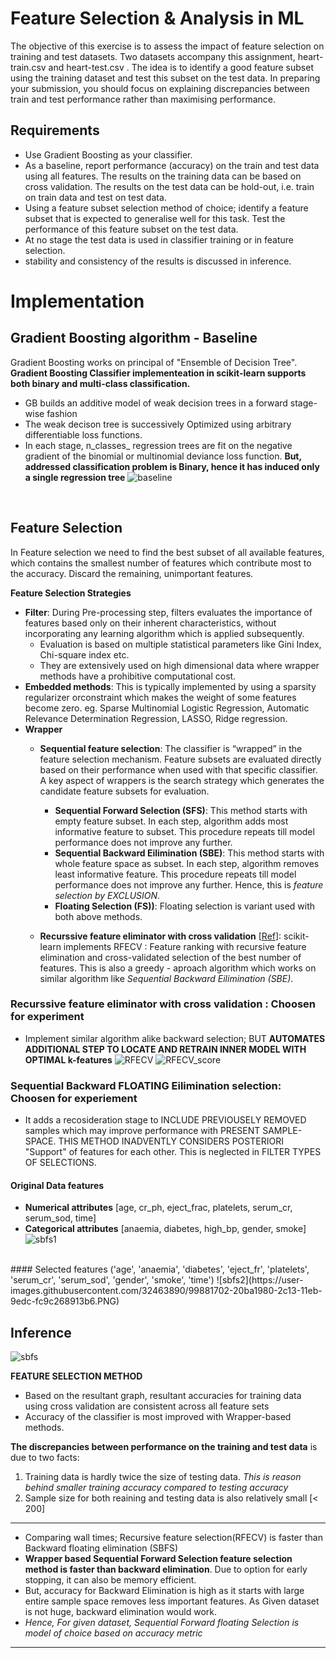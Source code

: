# Feature Selection & Analysis in ML
The objective of this exercise is to assess the impact of feature selection on training and test
datasets. Two datasets accompany this assignment, heart-train.csv and heart-test.csv .
The idea is to identify a good feature subset using the training dataset and test this subset
on the test data. In preparing your submission, you should focus on explaining discrepancies
between train and test performance rather than maximising performance.

## Requirements
* Use Gradient Boosting as your classifier.
* As a baseline, report performance (accuracy) on the train and test data using all features. The results on the training data can be based on cross validation. The results on the test data can be hold-out, i.e. train on train data and test on test data.
* Using a feature subset selection method of choice; identify a feature subset that is expected to generalise well for this task. Test the performance of this feature subset on the test data.
* At no stage the test data is used in classifier training or in feature selection.
* stability and consistency of the results is discussed in inference.

# Implementation

## Gradient Boosting algorithm - Baseline

Gradient Boosting works on principal of "Ensemble of Decision Tree". **Gradient Boosting Classifier implementeation in scikit-learn supports both binary and multi-class classification.**
* GB builds an additive model of weak decision trees in a forward stage-wise fashion
* The weak decison tree is successively Optimized using arbitrary differentiable loss functions.
* In each stage, n_classes_ regression trees are fit on the negative gradient of the binomial or multinomial deviance loss function. **But, addressed classification problem is Binary, hence it has induced only a single regression tree**
![baseline](https://user-images.githubusercontent.com/32463890/99881518-3d098680-2c12-11eb-8aaf-e7d13c9f687a.jpg)

<br>

## Feature Selection

In Feature selection we need to find the best subset of all available features, which contains the smallest number of features which contribute most to the accuracy. Discard the remaining, unimportant features.

**Feature Selection Strategies**
* **Filter**: During Pre-processing step, filters evaluates the importance of features based only on their inherent characteristics, without incorporating any learning algorithm which is applied subsequently.
    * Evaluation is based on multiple statistical parameters like Gini Index, Chi-square index etc. 
    * They are extensively used on high dimensional data where wrapper methods have a prohibitive computational cost.
* **Embedded methods**: This is typically implemented by using a sparsity regularizer orconstraint which makes the weight of some features become zero. eg. Sparse Multinomial Logistic Regression, Automatic Relevance Determination Regression, LASSO, Ridge regression.
* **Wrapper**
    * **Sequential feature selection**: The classifier is “wrapped” in the feature selection mechanism. Feature subsets are evaluated directly based on their performance when used with that specific classifier. A key aspect of wrappers is the search strategy which generates the candidate feature subsets for evaluation.
        * **Sequential Forward Selection (SFS)**: This method starts with empty feature subset. In each step, algorithm adds  most informative feature to subset. This procedure repeats till model performance does not improve any further.
        * **Sequential Backward Eilimination (SBE)**: This method starts with whole feature space as subset. In each step, algorithm removes least informative feature. This procedure repeats till model performance does not improve any further. Hence, this is *feature selection by EXCLUSION*.  
        * **Floating Selection (FS))**: Floating selection is variant used with both above methods.
         
    * **Recurssive feature eliminator with cross validation** [[Ref](https://scikit-learn.org/stable/modules/generated/sklearn.feature_selection.RFECV.html#sklearn.feature_selection.RFECV)]: scikit-learn implements RFECV : Feature ranking with recursive feature elimination and cross-validated selection of the best number of features. This is also a greedy - aproach algorithm which works on similar algorithm like *Sequential Backward Eilimination (SBE)*.     

### Recurssive feature eliminator with cross validation : Choosen for experiment
* Implement similar algorithm alike backward selection; BUT **AUTOMATES ADDITIONAL STEP TO LOCATE AND RETRAIN INNER MODEL WITH OPTIMAL k-features**
![RFECV](https://user-images.githubusercontent.com/32463890/99881520-409d0d80-2c12-11eb-9169-169eb6a8b834.jpg)
![RFECV_score](https://user-images.githubusercontent.com/32463890/99881523-4397fe00-2c12-11eb-8a38-4453ec05677b.jpg)

### Sequential Backward FLOATING Eilimination selection: Choosen for experiement
* It adds a recosideration stage to INCLUDE PREVIOUSELY REMOVED samples which may improve performance with PRESENT SAMPLE-SPACE. THIS METHOD INADVENTLY CONSIDERS POSTERIORI "Support" of features for each other. This is neglected in FILTER TYPES OF SELECTIONS.

#### Original Data features
* **Numerical attributes** [age, cr_ph, eject_frac, platelets, serum_cr, serum_sod, time]
* **Categorical attributes** [anaemia, diabetes, high_bp, gender, smoke]
![sbfs1](https://user-images.githubusercontent.com/32463890/99881699-1d269280-2c13-11eb-8e43-c6512dc390dc.PNG)
<br>
#### Selected features
('age', 'anaemia', 'diabetes', 'eject_fr', 'platelets', 'serum_cr', 'serum_sod', 'gender', 'smoke', 'time')
![sbfs2](https://user-images.githubusercontent.com/32463890/99881702-20ba1980-2c13-11eb-9edc-fc9c268913b6.PNG)

## Inference
![sbfs](https://user-images.githubusercontent.com/32463890/99881689-1730b180-2c13-11eb-8cbc-f9a2b9c4c68b.PNG)

**FEATURE SELECTION METHOD**
* Based on the resultant graph,  resultant accuracies for training data using cross validation are consistent across all feature sets
* Accuracy of the classifier is most improved with Wrapper-based methods. 

**The discrepancies between performance on the training and test data** is due to two facts:
1. Training data is hardly twice the size of testing data. *This is reason behind smaller training accuracy compared to testing accuracy*
2. Sample size for both reaining and testing data is also relatively small [< 200]

*******
* Comparing wall times; Recursive feature selection(RFECV) is faster than Backward floating elimination (SBFS)
* **Wrapper based Sequential Forward Selection feature selection method is faster than backward elimination**. Due to option for early stopping, it can also be memory efficient.
* But, accuracy for Backward Elimination is high as it starts with large entire sample space removes less important features. As Given dataset is not huge, backward elimination would work.
* *Hence, For given dataset, Sequential Forward floating Selection is model of choice based on accuracy metric*
*******
